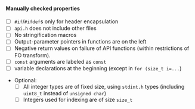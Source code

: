 <!-- This template will help you get your code into PQClean. -->

<!-- Type some lines about your submission -->


#### Manually checked properties
<!-- These checkboxes serve for the maintainers of PQClean to verify your submission. Please do not check them yourself. -->

* [ ] `#if`/`#ifdef`s only for header encapsulation
* [ ] `api.h` does not include other files
* [ ] No stringification macros
* [ ] Output-parameter pointers in functions are on the left
* [ ] Negative return values on failure of API functions (within restrictions of FO transform).
* [ ] `const` arguments are labeled as `const`
* [ ] variable declarations at the beginning (except in `for (size_t i=...`)
* Optional:
  * [ ] All integer types are of fixed size, using `stdint.h` types (including `uint8_t` instead of `unsigned char`)
  * [ ] Integers used for indexing are of size `size_t`
